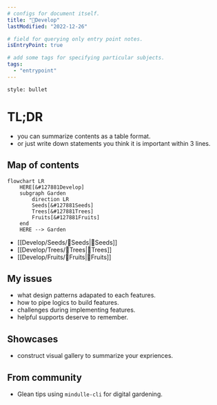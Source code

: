 ```yaml
---
# configs for document itself.
title: "🎉Develop"
lastModified: "2022-12-26"

# field for querying only entry point notes.
isEntryPoint: true

# add some tags for specifying particular subjects.
tags:
  - "entrypoint"
---
```


```toc
style: bullet
```

# TL;DR

- you can summarize contents as a table format.
- or just write down statements you think it is important within 3 lines.

## Map of contents
```mermaid
flowchart LR
	HERE[&#127881Develop]
	subgraph Garden
		direction LR
		Seeds[&#127881Seeds]
		Trees[&#127881Trees]
		Fruits[&#127881Fruits]
	end
	HERE --> Garden
```
- [[Develop/Seeds/🎉Seeds|🎉Seeds]]
- [[Develop/Trees/🎉Trees|🎉Trees]]
- [[Develop/Fruits/🎉Fruits|🎉Fruits]]

## My issues
- what design patterns adapated to each features.
- how to pipe logics to build features.
- challenges during implementing features.
- helpful supports deserve to remember.

## Showcases
- construct visual gallery to summarize your expriences.

## From community
- Glean tips using `mindulle-cli` for digital gardening.



